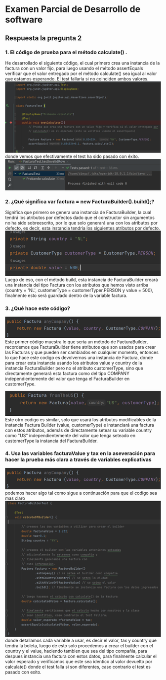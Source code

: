 
# Examen Parcial de Desarrollo de software
## Respuesta la pregunta 2

### 1. El código de prueba para el método calculate() .
He desarrollado el siguiente código, el cual primero crea una instancia de la factura con un valor fijo, para luego
usando el método assertEquals verificar que el valor entregado por el método calculate() sea igual al valor que
estamos esperando. El test fallaría si no coinciden ambos valores.
![Coverage 1](images/testCalculate.png)
donde vemos que efectivamente el test ha sido pasado con éxito.
![Coverage 1](images/OutputTestCalculate.png)

### 2. ¿Qué significa var factura = new FacturaBuilder().build();?
Significa que primero se genera una instancia de FacturaBuilder, la cual tendrá los atributos por defectos dado que el
constructor sin argumentos no ha sido sobreescrito, por lo que solo generará una con los atributos por defecto, es decir,
esta instancia tendría los siguientes atributos por defecto.
![Coverage 1](images/FacturaBuilder.png)
Luego de eso, con el método build, esta instancia de FacturaBuilder creará una instancia del tipo Factura con los
atributos que hemos visto arriba (country = 'NL', customerType = customerTyper.PERSON y value = 500), finalmente esto
será guardado dentro de la variable factura.

### 3. ¿Qué hace este código?
![Coverage 1](images/anyCompany.png)
Este primer código muestra lo que sería un método de FacturaBuilder, recordemos que FacturaBuilder tiene atributos que
son usados para crear las Facturas y que pueden ser cambiados en cualquier momento, entonces lo que hace este codigo es
devolvernos una instancia de Factura, donde para crear esta instancia usando los atributos value y country de la 
instancia FacturaBuilder pero no el atributo customerType, sino que directamente generará esta factura como del tipo
COMPANY independientemente del valor que tenga el FacturaBuilder en customerType.

![Coverage 1](images/fromTheUS.png)
Este otro codigo es similar, solo que usará los atributos modificables de la instancia
Factura Builder (value, customerType) e instanciará una factura con estos atributos, además de 
directamente setear su variable country como "US" independientemente del valor que tenga seteado en customerType la 
instancia del FacturaBuilder.

### 4. Usa las variables facturaValue y tax en la aseveración para hacer la prueba más clara a través de variables explicativas
![Coverage 1](images/anyCompany.png)
podemos hacer algo tal como sigue a continuación para que el codigo sea mas claro
![Coverage 1](images/BuilderTest.png)
donde detallamos cada variable a usar, es decir el valor, tax y country que tendra la boleta, luego de esto solo 
procedemos a crear el builder con el country y el value, haciendo tambien que sea del tipo compañia, para despues
instancia una factura con estos datos, para finalmente calcular el valor esperado y verificamos que este sea identico 
al valor devuelto por calculate() donde el test falla si son diferentes, caso contrario el test es pasado con exito.